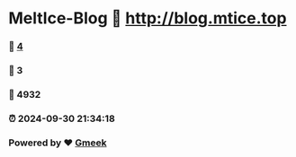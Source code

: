 # MeltIce-Blog :link: http://blog.mtice.top 
### :page_facing_up: [4](http://blog.mtice.top/tag.html) 
### :speech_balloon: 3 
### :hibiscus: 4932 
### :alarm_clock: 2024-09-30 21:34:18 
### Powered by :heart: [Gmeek](https://github.com/Meekdai/Gmeek)
